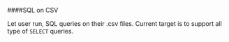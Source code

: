 ####SQL on CSV

Let user run, SQL queries on their .csv files. Current target is to support all type of `SELECT` queries.

